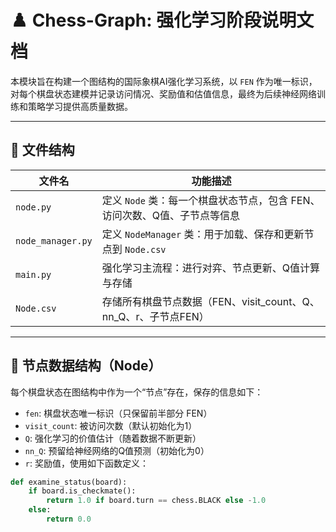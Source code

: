 # ♟️ Chess-Graph: 强化学习阶段说明文档

本模块旨在构建一个图结构的国际象棋AI强化学习系统，以 `FEN` 作为唯一标识，对每个棋盘状态建模并记录访问情况、奖励值和估值信息，最终为后续神经网络训练和策略学习提供高质量数据。

---

## 📁 文件结构

| 文件名          | 功能描述 |
|----------------|----------|
| `node.py`       | 定义 `Node` 类：每一个棋盘状态节点，包含 FEN、访问次数、Q值、子节点等信息 |
| `node_manager.py` | 定义 `NodeManager` 类：用于加载、保存和更新节点到 `Node.csv` |
| `main.py`       | 强化学习主流程：进行对弈、节点更新、Q值计算与存储 |
| `Node.csv`      | 存储所有棋盘节点数据（FEN、visit_count、Q、nn_Q、r、子节点FEN） |

---

## 🧠 节点数据结构（Node）

每个棋盘状态在图结构中作为一个“节点”存在，保存的信息如下：

- `fen`: 棋盘状态唯一标识（只保留前半部分 FEN）
- `visit_count`: 被访问次数（默认初始化为1）
- `Q`: 强化学习的价值估计（随着数据不断更新）
- `nn_Q`: 预留给神经网络的Q值预测（初始化为0）
- `r`: 奖励值，使用如下函数定义：

```python
def examine_status(board):
    if board.is_checkmate():
        return 1.0 if board.turn == chess.BLACK else -1.0
    else:
        return 0.0
